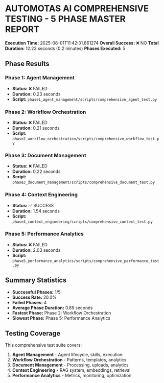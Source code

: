 # AUTOMOTAS AI COMPREHENSIVE TESTING - 5 PHASE MASTER REPORT

**Execution Time:** 2025-08-01T11:42:31.861274
**Overall Success:** ❌ NO
**Total Duration:** 12.23 seconds (0.2 minutes)
**Phases Executed:** 5

## Phase Results

### Phase 1: Agent Management
- **Status:** ❌ FAILED
- **Duration:** 0.23 seconds
- **Script:** `phase1_agent_management/scripts/comprehensive_agent_test.py`

### Phase 2: Workflow Orchestration
- **Status:** ❌ FAILED
- **Duration:** 0.21 seconds
- **Script:** `phase2_workflow_orchestration/scripts/comprehensive_workflow_test.py`

### Phase 3: Document Management
- **Status:** ❌ FAILED
- **Duration:** 0.22 seconds
- **Script:** `phase3_document_management/scripts/comprehensive_document_test.py`

### Phase 4: Context Engineering
- **Status:** ✅ SUCCESS
- **Duration:** 1.54 seconds
- **Script:** `phase4_context_engineering/scripts/comprehensive_context_test.py`

### Phase 5: Performance Analytics
- **Status:** ❌ FAILED
- **Duration:** 2.03 seconds
- **Script:** `phase5_performance_analytics/scripts/comprehensive_performance_test.py`

## Summary Statistics

- **Successful Phases:** 1/5
- **Success Rate:** 20.0%
- **Failed Phases:** 4
- **Average Phase Duration:** 0.85 seconds
- **Fastest Phase:** Phase 2: Workflow Orchestration
- **Slowest Phase:** Phase 5: Performance Analytics

## Testing Coverage

This comprehensive test suite covers:
1. **Agent Management** - Agent lifecycle, skills, execution
2. **Workflow Orchestration** - Patterns, templates, analytics
3. **Document Management** - Processing, uploads, analytics
4. **Context Engineering** - RAG system, embeddings, retrieval
5. **Performance Analytics** - Metrics, monitoring, optimization

